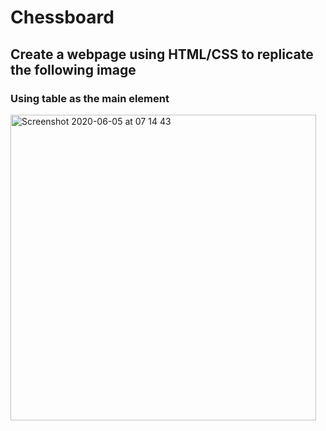 # Chessboard 

## Create a webpage using HTML/CSS to replicate the following image

### Using table as the main element

<img width="489" alt="Screenshot 2020-06-05 at 07 14 43" src="https://user-images.githubusercontent.com/89199990/152136565-6b0a45ad-830b-402b-937a-260191a29b82.png">

